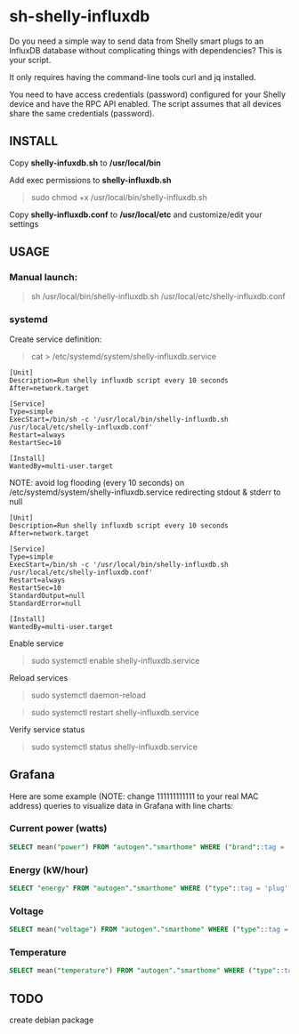 # sh-shelly-influxdb

Do you need a simple way to send data from Shelly smart plugs to an InfluxDB database without complicating things with dependencies? This is your script.

It only requires having the command-line tools curl and jq installed.

You need to have access credentials (password) configured for your Shelly device and have the RPC API enabled. The script assumes that all devices share the same credentials (password).

## INSTALL

Copy **shelly-infuxdb.sh** to **/usr/local/bin**

Add exec permissions to **shelly-influxdb.sh**

> sudo chmod +x /usr/local/bin/shelly-influxdb.sh

Copy **shelly-influxdb.conf** to **/usr/local/etc** and customize/edit your settings

## USAGE

### Manual launch:

> sh /usr/local/bin/shelly-influxdb.sh /usr/local/etc/shelly-influxdb.conf

### systemd

Create service definition:

> cat > /etc/systemd/system/shelly-influxdb.service

```
[Unit]
Description=Run shelly influxdb script every 10 seconds
After=network.target

[Service]
Type=simple
ExecStart=/bin/sh -c '/usr/local/bin/shelly-influxdb.sh /usr/local/etc/shelly-influxdb.conf'
Restart=always
RestartSec=10

[Install]
WantedBy=multi-user.target
```

NOTE: avoid log flooding (every 10 seconds) on /etc/systemd/system/shelly-influxdb.service redirecting stdout & stderr to null

```
[Unit]
Description=Run shelly influxdb script every 10 seconds
After=network.target

[Service]
Type=simple
ExecStart=/bin/sh -c '/usr/local/bin/shelly-influxdb.sh /usr/local/etc/shelly-influxdb.conf'
Restart=always
RestartSec=10
StandardOutput=null
StandardError=null

[Install]
WantedBy=multi-user.target
```

Enable service

> sudo systemctl enable shelly-influxdb.service

Reload services

> sudo systemctl daemon-reload

> sudo systemctl restart shelly-influxdb.service

Verify service status

> sudo systemctl status shelly-influxdb.service

## Grafana

Here are some example (NOTE: change 111111111111 to your real MAC address) queries to visualize data in Grafana with line charts:

### Current power (watts)

```SQL
SELECT mean("power") FROM "autogen"."smarthome" WHERE ("brand"::tag = 'Shelly' AND "type"::tag = 'plug' AND "mac"::tag = '111111111111') AND $timeFilter GROUP BY time($__interval) fill(none)
```

### Energy (kW/hour)

```SQL
SELECT "energy" FROM "autogen"."smarthome" WHERE ("type"::tag = 'plug' AND "brand"::tag = 'Shelly' AND "mac"::tag = '111111111111') AND $timeFilter
```

### Voltage

```SQL
SELECT mean("voltage") FROM "autogen"."smarthome" WHERE ("type"::tag = 'plug' AND "brand"::tag = 'Shelly' AND "mac"::tag = '111111111111') AND $timeFilter GROUP BY time($__interval) fill(none)
```

### Temperature

```SQL
SELECT mean("temperature") FROM "autogen"."smarthome" WHERE ("type"::tag = 'plug' AND "brand"::tag = 'Shelly' AND "mac"::tag = '111111111111') AND $timeFilter GROUP BY time($__interval) fill(none)
```

## TODO

create debian package
